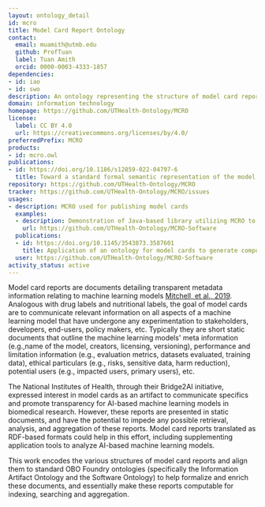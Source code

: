 ```yaml
---
layout: ontology_detail
id: mcro
title: Model Card Report Ontology
contact:
  email: muamith@utmb.edu
  github: ProfTuan
  label: Tuan Amith
  orcid: 0000-0003-4333-1857
dependencies:
- id: iao
- id: swo
description: An ontology representing the structure of model card reports - reports that describe basic characteristics of machine learning models for the public and consumers.
domain: information technology
homepage: https://github.com/UTHealth-Ontology/MCRO
license:
  label: CC BY 4.0
  url: https://creativecommons.org/licenses/by/4.0/
preferredPrefix: MCRO
products:
- id: mcro.owl
publications:
- id: https://doi.org/10.1186/s12859-022-04797-6
  title: Toward a standard formal semantic representation of the model card report
repository: https://github.com/UTHealth-Ontology/MCRO
tracker: https://github.com/UTHealth-Ontology/MCRO/issues
usages:
- description: MCRO used for publishing model cards
  examples:
  - description: Demonstration of Java-based library utilizing MCRO to output RDF-based model card reports
    url: https://github.com/UTHealth-Ontology/MCRO-Software
  publications:
  - id: https://doi.org/10.1145/3543873.3587601
    title: Application of an ontology for model cards to generate computable artifacts for linking machine learning information from biomedical research
  user: https://github.com/UTHealth-Ontology/MCRO-Software
activity_status: active
---
```


Model card reports are documents detailing transparent metadata information relating to machine learning models [Mitchell, et al., 2019](https://dl.acm.org/doi/10.1145/3287560.3287596). Analogous with drug labels and nutritional labels, the goal of model cards are to communicate relevant information on all aspects of a machine learning model that have undergone any experimentation to stakeholders, developers, end-users, policy makers, etc. Typically they are short static documents that outline the machine learning models' meta information (e.g.,name of the model, creators, licensing, versioning), performance and limitation information (e.g., evaluation metrics, datasets evaluated, training data), ethical particulars (e.g., risks, sensitive data, harm reduction), potential users (e.g., impacted users, primary users), etc. 

The National Institutes of Health, through their Bridge2AI initiative, expressed interest in model cards as an artifact to communicate specifics and promote transparency for AI-based machine learning models in biomedical research. However, these reports are presented in static documents, and have the potential to impede any possible retrieval, analysis, and aggregation of these reports. Model card reports translated as RDF-based formats could help in this effort, including supplementing application tools to analyze AI-based machine learning models.

This work encodes the various structures of model card reports and align them to standard OBO Foundry ontologies (specifically the Information Artifact Ontology and the Software Ontology) to help formalize and enrich these documents, and essentially make these reports computable for indexing, searching and aggregation.


